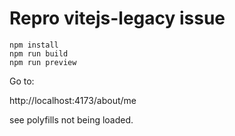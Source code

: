 # Repro vitejs-legacy issue

```
npm install
npm run build
npm run preview
```

Go to:

http://localhost:4173/about/me

see polyfills not being loaded.